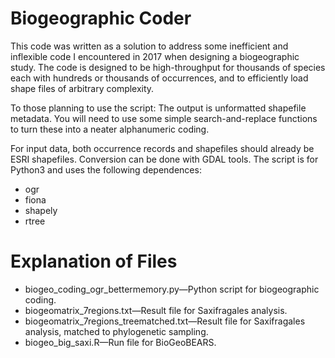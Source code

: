 # Biogeographic Coder
This code was written as a solution to address some inefficient and inflexible code I encountered in 2017 when designing a biogeographic study. The code is designed to be high-throughput for thousands of species each with hundreds or thousands of occurrences, and to efficiently load shape files of arbitrary complexity.

To those planning to use the script: The output is unformatted shapefile metadata. You will need to use some simple search-and-replace functions to turn these into a neater alphanumeric coding.

For input data, both occurrence records and shapefiles should already be ESRI shapefiles. Conversion can be done with GDAL tools. The script is for Python3 and uses the following dependences:
* ogr
* fiona 
* shapely
* rtree

# Explanation of Files
* biogeo_coding_ogr_bettermemory.py&mdash;Python script for biogeographic coding.
* biogeomatrix_7regions.txt&mdash;Result file for Saxifragales analysis.
* biogeomatrix_7regions_treematched.txt&mdash;Result file for Saxifragales analysis, matched to phylogenetic sampling.
* biogeo_big_saxi.R&mdash;Run file for BioGeoBEARS.
